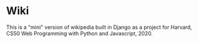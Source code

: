 # Wiki
This is a "mini" version of wikipedia built in Django as a project for Harvard, CS50 Web Programming with Python and Javascript, 2020.
